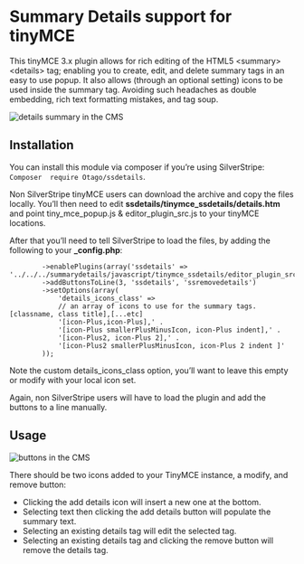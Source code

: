 # Summary Details support for tinyMCE

This tinyMCE 3.x plugin allows for rich editing of the HTML5 \<summary\> \<details\> 
tag; enabling you to create, edit, and delete summary tags in an easy to use
 popup. It also allows (through an optional setting) icons to be used inside 
the summary tag. Avoiding such headaches as double embedding, rich text formatting
 mistakes, and tag soup.
 
![details summary in the CMS]( https://raw.githubusercontent.com/otago/summarydetails/master/images/screen2.png)

## Installation
You can install this module via composer if you’re using SilverStripe: ```Composer 
require Otago/ssdetails```.

Non SilverStripe tinyMCE users can download the archive and copy the files locally. 
You’ll then need to edit **ssdetails/tinymce_ssdetails/details.htm** and point 
tiny_mce_popup.js & editor_plugin_src.js to your tinyMCE locations.

After that you’ll need to tell SilverStripe to load the files, by adding the 
following to your **_config.php**:

```HtmlEditorConfig::get('cwp')
		->enablePlugins(array('ssdetails' => '../../../summarydetails/javascript/tinymce_ssdetails/editor_plugin_src.js'))
		->addButtonsToLine(3, 'ssdetails', 'ssremovedetails')
		->setOptions(array(
			'details_icons_class' =>
			// an array of icons to use for the summary tags. [classname, class title],[...etc]
			'[icon-Plus,icon-Plus],' .
			'[icon-Plus smallerPlusMinusIcon, icon-Plus indent],' .
			'[icon-Plus2, icon-Plus 2],' .
			'[icon-Plus2 smallerPlusMinusIcon, icon-Plus 2 indent ]'
		));
```

Note the custom details_icons_class option, you’ll want to leave this empty or
modify with your local icon set.

Again, non SilverStripe users will have to load the plugin and add the buttons to a line manually.

## Usage

![buttons in the CMS]( https://raw.githubusercontent.com/otago/summarydetails/master/images/screen1.png)

There should be two icons added to your TinyMCE instance, a modify, and remove button:

* Clicking the add details icon will insert a new one at the bottom.
* Selecting text then clicking the add details button will populate the summary text.
* Selecting an existing details tag will edit the selected tag.
* Selecting an existing details tag and clicking the remove button will remove the details tag.
